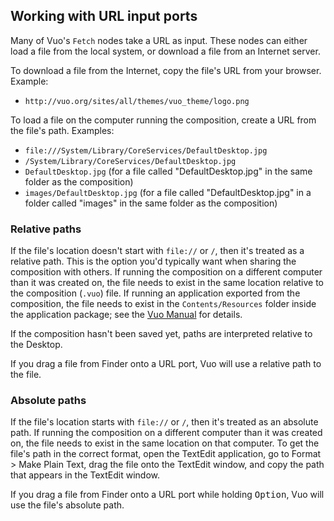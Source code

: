 ## Working with URL input ports

Many of Vuo's `Fetch` nodes take a URL as input.  These nodes can either load a file from the local system, or download a file from an Internet server.

To download a file from the Internet, copy the file's URL from your browser. Example:

   - `http://vuo.org/sites/all/themes/vuo_theme/logo.png`

To load a file on the computer running the composition, create a URL from the file's path. Examples: 

   - `file:///System/Library/CoreServices/DefaultDesktop.jpg`
   - `/System/Library/CoreServices/DefaultDesktop.jpg`
   - `DefaultDesktop.jpg` (for a file called "DefaultDesktop.jpg" in the same folder as the composition)
   - `images/DefaultDesktop.jpg` (for a file called "DefaultDesktop.jpg" in a folder called "images" in the same folder as the composition)

### Relative paths

If the file's location doesn't start with `file://` or `/`, then it's treated as a relative path. This is the option you'd typically want when sharing the composition with others. If running the composition on a different computer than it was created on, the file needs to exist in the same location relative to the composition (`.vuo`) file. If running an application exported from the composition, the file needs to exist in the `Contents/Resources` folder inside the application package; see the [Vuo Manual](http://vuo.org/manual.pdf) for details. 

If the composition hasn't been saved yet, paths are interpreted relative to the Desktop.

If you drag a file from Finder onto a URL port, Vuo will use a relative path to the file.

### Absolute paths

If the file's location starts with `file://` or `/`, then it's treated as an absolute path. If running the composition on a different computer than it was created on, the file needs to exist in the same location on that computer. To get the file's path in the correct format, open the TextEdit application, go to Format > Make Plain Text, drag the file onto the TextEdit window, and copy the path that appears in the TextEdit window. 

If you drag a file from Finder onto a URL port while holding <kbd>Option</kbd>, Vuo will use the file's absolute path.

